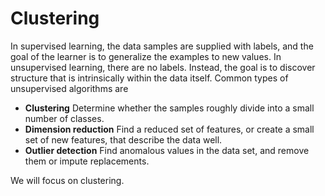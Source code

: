# Clustering

In supervised learning, the data samples are supplied with labels, and the goal of the learner is to generalize the examples to new values. In unsupervised learning, there are no labels. Instead, the goal is to discover structure that is intrinsically within the data itself. Common types of unsupervised algorithms are

* **Clustering** Determine whether the samples roughly divide into a small number of classes.
* **Dimension reduction** Find a reduced set of features, or create a small set of new features, that describe the data well.
* **Outlier detection** Find anomalous values in the data set, and remove them or impute replacements.

We will focus on clustering.
